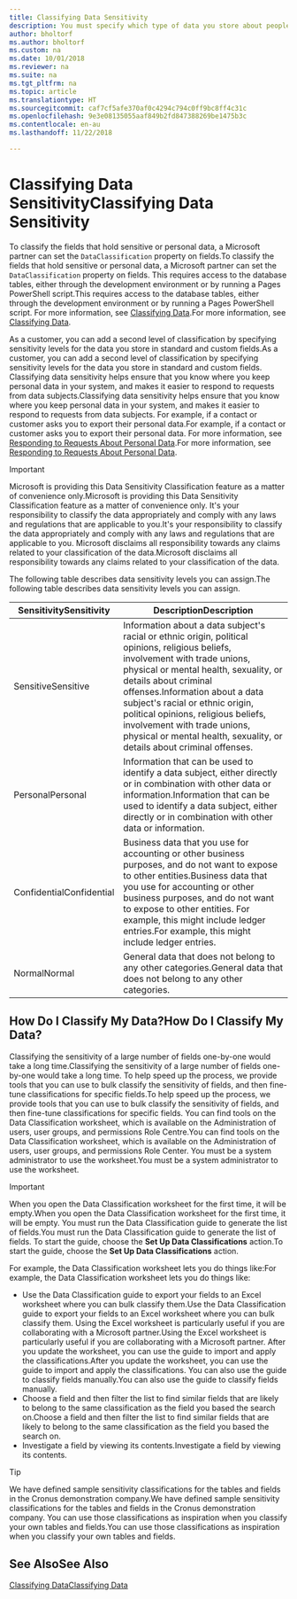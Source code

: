 ```yaml
---
title: Classifying Data Sensitivity
description: You must specify which type of data you store about people so that you can respond to data subject requests.
author: bholtorf
ms.author: bholtorf
ms.custom: na
ms.date: 10/01/2018
ms.reviewer: na
ms.suite: na
ms.tgt_pltfrm: na
ms.topic: article
ms.translationtype: HT
ms.sourcegitcommit: caf7cf5afe370af0c4294c794c0ff9bc8ff4c31c
ms.openlocfilehash: 9e3e08135055aaf849b2fd847388269be1475b3c
ms.contentlocale: en-au
ms.lasthandoff: 11/22/2018

---
```


# <a name="classifying-data-sensitivity"></a><span data-ttu-id="00680-103">Classifying Data Sensitivity</span><span class="sxs-lookup"><span data-stu-id="00680-103">Classifying Data Sensitivity</span></span>
<span data-ttu-id="00680-104">To classify the fields that hold sensitive or personal data, a Microsoft partner can set the ```DataClassification``` property on fields.</span><span class="sxs-lookup"><span data-stu-id="00680-104">To classify the fields that hold sensitive or personal data, a Microsoft partner can set the ```DataClassification``` property on fields.</span></span> <span data-ttu-id="00680-105">This requires access to the database tables, either through the development environment or by running a Pages PowerShell script.</span><span class="sxs-lookup"><span data-stu-id="00680-105">This requires access to the database tables, either through the development environment or by running a Pages PowerShell script.</span></span> <span data-ttu-id="00680-106">For more information, see [Classifying Data](https://docs.microsoft.com/en-us/dynamics-nav/classifying-data).</span><span class="sxs-lookup"><span data-stu-id="00680-106">For more information, see [Classifying Data](https://docs.microsoft.com/en-us/dynamics-nav/classifying-data).</span></span>  

<span data-ttu-id="00680-107">As a customer, you can add a second level of classification by specifying sensitivity levels for the data you store in standard and custom fields.</span><span class="sxs-lookup"><span data-stu-id="00680-107">As a customer, you can add a second level of classification by specifying sensitivity levels for the data you store in standard and custom fields.</span></span> <span data-ttu-id="00680-108">Classifying data sensitivity helps ensure that you know where you keep personal data in your system, and makes it easier to respond to requests from data subjects.</span><span class="sxs-lookup"><span data-stu-id="00680-108">Classifying data sensitivity helps ensure that you know where you keep personal data in your system, and makes it easier to respond to requests from data subjects.</span></span> <span data-ttu-id="00680-109">For example, if a contact or customer asks you to export their personal data.</span><span class="sxs-lookup"><span data-stu-id="00680-109">For example, if a contact or customer asks you to export their personal data.</span></span> <span data-ttu-id="00680-110">For more information, see [Responding to Requests About Personal Data](admin-responding-to-requests-about-personal-data.md).</span><span class="sxs-lookup"><span data-stu-id="00680-110">For more information, see [Responding to Requests About Personal Data](admin-responding-to-requests-about-personal-data.md).</span></span>

> [!Important]
> <span data-ttu-id="00680-111">Microsoft is providing this Data Sensitivity Classification feature as a matter of convenience only.</span><span class="sxs-lookup"><span data-stu-id="00680-111">Microsoft is providing this Data Sensitivity Classification feature as a matter of convenience only.</span></span> <span data-ttu-id="00680-112">It's your responsibility to classify the data appropriately and comply with any laws and regulations that are applicable to you.</span><span class="sxs-lookup"><span data-stu-id="00680-112">It's your responsibility to classify the data appropriately and comply with any laws and regulations that are applicable to you.</span></span> <span data-ttu-id="00680-113">Microsoft disclaims all responsibility towards any claims related to your classification of the data.</span><span class="sxs-lookup"><span data-stu-id="00680-113">Microsoft disclaims all responsibility towards any claims related to your classification of the data.</span></span>  

<span data-ttu-id="00680-114">The following table describes data sensitivity levels you can assign.</span><span class="sxs-lookup"><span data-stu-id="00680-114">The following table describes data sensitivity levels you can assign.</span></span>

|<span data-ttu-id="00680-115">Sensitivity</span><span class="sxs-lookup"><span data-stu-id="00680-115">Sensitivity</span></span>|<span data-ttu-id="00680-116">Description</span><span class="sxs-lookup"><span data-stu-id="00680-116">Description</span></span>|
|----|----|
|<span data-ttu-id="00680-117">Sensitive</span><span class="sxs-lookup"><span data-stu-id="00680-117">Sensitive</span></span> | <span data-ttu-id="00680-118">Information about a data subject's racial or ethnic origin, political opinions, religious beliefs, involvement with trade unions, physical or mental health, sexuality, or details about criminal offenses.</span><span class="sxs-lookup"><span data-stu-id="00680-118">Information about a data subject's racial or ethnic origin, political opinions, religious beliefs, involvement with trade unions, physical or mental health, sexuality, or details about criminal offenses.</span></span> |
|<span data-ttu-id="00680-119">Personal</span><span class="sxs-lookup"><span data-stu-id="00680-119">Personal</span></span> | <span data-ttu-id="00680-120">Information that can be used to identify a data subject, either directly or in combination with other data or information.</span><span class="sxs-lookup"><span data-stu-id="00680-120">Information that can be used to identify a data subject, either directly or in combination with other data or information.</span></span>|
|<span data-ttu-id="00680-121">Confidential</span><span class="sxs-lookup"><span data-stu-id="00680-121">Confidential</span></span> | <span data-ttu-id="00680-122">Business data that you use for accounting or other business purposes, and do not want to expose to other entities.</span><span class="sxs-lookup"><span data-stu-id="00680-122">Business data that you use for accounting or other business purposes, and do not want to expose to other entities.</span></span> <span data-ttu-id="00680-123">For example, this might include ledger entries.</span><span class="sxs-lookup"><span data-stu-id="00680-123">For example, this might include ledger entries.</span></span>|
|<span data-ttu-id="00680-124">Normal</span><span class="sxs-lookup"><span data-stu-id="00680-124">Normal</span></span> | <span data-ttu-id="00680-125">General data that does not belong to any other categories.</span><span class="sxs-lookup"><span data-stu-id="00680-125">General data that does not belong to any other categories.</span></span>|

## <a name="how-do-i-classify-my-data"></a><span data-ttu-id="00680-126">How Do I Classify My Data?</span><span class="sxs-lookup"><span data-stu-id="00680-126">How Do I Classify My Data?</span></span>
<span data-ttu-id="00680-127">Classifying the sensitivity of a large number of fields one-by-one would take a long time.</span><span class="sxs-lookup"><span data-stu-id="00680-127">Classifying the sensitivity of a large number of fields one-by-one would take a long time.</span></span> <span data-ttu-id="00680-128">To help speed up the process, we provide tools that you can use to bulk classify the sensitivity of fields, and then fine-tune classifications for specific fields.</span><span class="sxs-lookup"><span data-stu-id="00680-128">To help speed up the process, we provide tools that you can use to bulk classify the sensitivity of fields, and then fine-tune classifications for specific fields.</span></span> <span data-ttu-id="00680-129">You can find tools on the Data Classification worksheet, which is available on the Administration of users, user groups, and permissions Role Centre.</span><span class="sxs-lookup"><span data-stu-id="00680-129">You can find tools on the Data Classification worksheet, which is available on the Administration of users, user groups, and permissions Role Center.</span></span> <span data-ttu-id="00680-130">You must be a system administrator to use the worksheet.</span><span class="sxs-lookup"><span data-stu-id="00680-130">You must be a system administrator to use the worksheet.</span></span>

> [!Important]
> <span data-ttu-id="00680-131">When you open the Data Classification worksheet for the first time, it will be empty.</span><span class="sxs-lookup"><span data-stu-id="00680-131">When you open the Data Classification worksheet for the first time, it will be empty.</span></span> <span data-ttu-id="00680-132">You must run the Data Classification guide to generate the list of fields.</span><span class="sxs-lookup"><span data-stu-id="00680-132">You must run the Data Classification guide to generate the list of fields.</span></span> <span data-ttu-id="00680-133">To start the guide, choose the **Set Up Data Classifications** action.</span><span class="sxs-lookup"><span data-stu-id="00680-133">To start the guide, choose the **Set Up Data Classifications** action.</span></span>

<span data-ttu-id="00680-134">For example, the Data Classification worksheet lets you do things like:</span><span class="sxs-lookup"><span data-stu-id="00680-134">For example, the Data Classification worksheet lets you do things like:</span></span>  

* <span data-ttu-id="00680-135">Use the Data Classification guide to export your fields to an Excel worksheet where you can bulk classify them.</span><span class="sxs-lookup"><span data-stu-id="00680-135">Use the Data Classification guide to export your fields to an Excel worksheet where you can bulk classify them.</span></span> <span data-ttu-id="00680-136">Using the Excel worksheet is particularly useful if you are collaborating with a Microsoft partner.</span><span class="sxs-lookup"><span data-stu-id="00680-136">Using the Excel worksheet is particularly useful if you are collaborating with a Microsoft partner.</span></span> <span data-ttu-id="00680-137">After you update the worksheet, you can use the guide to import and apply the classifications.</span><span class="sxs-lookup"><span data-stu-id="00680-137">After you update the worksheet, you can use the guide to import and apply the classifications.</span></span> <span data-ttu-id="00680-138">You can also use the guide to classify fields manually.</span><span class="sxs-lookup"><span data-stu-id="00680-138">You can also use the guide to classify fields manually.</span></span>  
* <span data-ttu-id="00680-139">Choose a field and then filter the list to find similar fields that are likely to belong to the same classification as the field you based the search on.</span><span class="sxs-lookup"><span data-stu-id="00680-139">Choose a field and then filter the list to find similar fields that are likely to belong to the same classification as the field you based the search on.</span></span>  
* <span data-ttu-id="00680-140">Investigate a field by viewing its contents.</span><span class="sxs-lookup"><span data-stu-id="00680-140">Investigate a field by viewing its contents.</span></span>  

> [!Tip]
> <span data-ttu-id="00680-141">We have defined sample sensitivity classifications for the tables and fields in the Cronus demonstration company.</span><span class="sxs-lookup"><span data-stu-id="00680-141">We have defined sample sensitivity classifications for the tables and fields in the Cronus demonstration company.</span></span> <span data-ttu-id="00680-142">You can use those classifications as inspiration when you classify your own tables and fields.</span><span class="sxs-lookup"><span data-stu-id="00680-142">You can use those classifications as inspiration when you classify your own tables and fields.</span></span>

## <a name="see-also"></a><span data-ttu-id="00680-143">See Also</span><span class="sxs-lookup"><span data-stu-id="00680-143">See Also</span></span>
[<span data-ttu-id="00680-144">Classifying Data</span><span class="sxs-lookup"><span data-stu-id="00680-144">Classifying Data</span></span>](https://docs.microsoft.com/en-us/dynamics-nav/classifying-data)  

